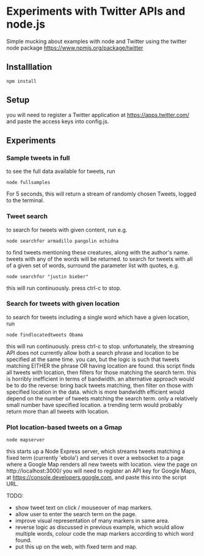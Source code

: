 Experiments with Twitter APIs and node.js
=========================================
Simple mucking about examples with node and Twitter using the twitter node package https://www.npmjs.org/package/twitter

## Installlation
```shell
npm install
```

## Setup
you will need to register a Twitter application at https://apps.twitter.com/ and paste the access keys into config.js.


## Experiments

### Sample tweets in full

to see the full data available for tweets, run
```shell
node fullsamples
```
For 5 seconds, this will return a stream of randomly chosen Tweets, logged to the terminal.


### Tweet search

to search for tweets with given content, run e.g.
```shell
node searchfor armadillo pangolin echidna
```
to find tweets mentioning these creatures, along with the author's name. tweets with any of the words will be returned.
to search for tweets with all of a given set of words, surround the parameter list with quotes, e.g.
```shell
node searchfor "justin bieber"
```
this will run continuously. press ctrl-c to stop.


### Search for tweets with given location

to search for tweets including a single word which have a given location, run
```shell
node findlocatedtweets Obama
```
this will run continuously. press ctrl-c to stop.
unfortunately, the streaming API does not currently allow both a search phrase and location to be specified at the same time.
you can, but the logic is such that tweets matching EITHER the phrase OR having location are found.
this script finds all tweets with location, then filters for those matching the search term.
this is horribly inefficient in terms of bandwidth.
an alternative approach would be to do the reverse: bring back tweets matching, then filter on those with specified location in the data.
which is more bandwidth efficient would depend on the number of tweets matching the search term. only a relatively small number have specified location.
a trending term would probably return more than all tweets with location.



### Plot location-based tweets on a Gmap
```shell
node mapserver
```
this starts up a Node Express server, which streams tweets matching a fixed term (currently 'ebola') and serves it over a websocket to a page where a Google Map renders all new tweets with location.
view the page on http://localhost:3000/ 
you will need to register an API key for Google Maps, at https://console.developers.google.com, and paste this into the script URL.

TODO: 

* show tweet text on click / mouseover of map markers.
* allow user to enter the search term on the page.
* improve visual representation of many markers in same area.
* reverse logic as discussed in previous example, which would allow multiple words, colour code the map markers according to which word found.
* put this up on the web, with fixed term and map.